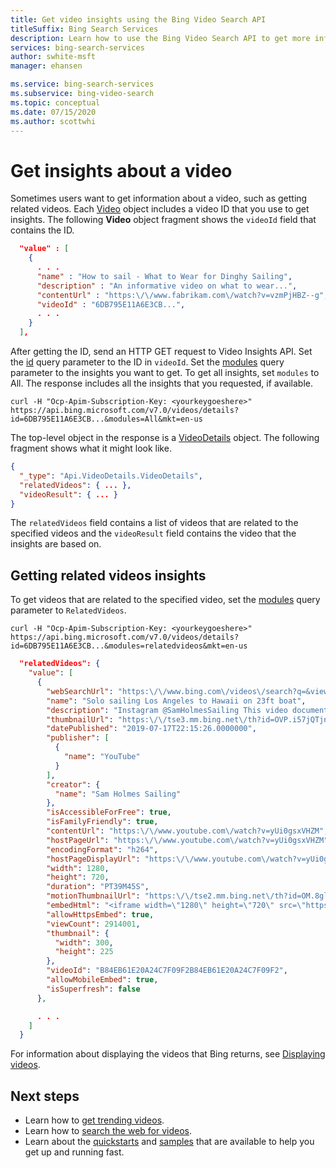 ```yaml
---
title: Get video insights using the Bing Video Search API
titleSuffix: Bing Search Services
description: Learn how to use the Bing Video Search API to get more information about videos, such as related videos.
services: bing-search-services
author: swhite-msft
manager: ehansen

ms.service: bing-search-services
ms.subservice: bing-video-search
ms.topic: conceptual
ms.date: 07/15/2020
ms.author: scottwhi
---
```


# Get insights about a video

Sometimes users want to get information about a video, such as getting related videos. Each [Video](../reference/response-objects.md#video) object includes a video ID that you use to get insights. The following **Video** object fragment shows the `videoId` field that contains the ID.

```json
  "value" : [
    {
      . . .
      "name" : "How to sail - What to Wear for Dinghy Sailing",
      "description" : "An informative video on what to wear...",
      "contentUrl" : "https:\/\/www.fabrikam.com\/watch?v=vzmPjHBZ--g",
      "videoId" : "6DB795E11A6E3CB...",
      . . .
    }
  ],
```

After getting the ID, send an HTTP GET request to Video Insights API. Set the [id](../reference/query-parameters.md#id) query parameter to the ID in `videoId`. Set the [modules](../reference/query-parameters.md#modulesrequested) query parameter to the insights you want to get. To get all insights, set `modules` to All. The response includes all the insights that you requested, if available.

```curl
curl -H "Ocp-Apim-Subscription-Key: <yourkeygoeshere>" https://api.bing.microsoft.com/v7.0/videos/details?id=6DB795E11A6E3CB...&modules=All&mkt=en-us  
```

The top-level object in the response is a [VideoDetails](../reference/response-objects.md#videodetails) object. The following fragment shows what it might look like.

```json
{
  "_type": "Api.VideoDetails.VideoDetails",
  "relatedVideos": { ... },
  "videoResult": { ... }
}
```

The `relatedVideos` field contains a list of videos that are related to the specified videos and the `videoResult` field contains the video that the insights are based on.


## Getting related videos insights  

To get videos that are related to the specified video, set the [modules](../reference/query-parameters.md#modulesrequested) query parameter to `RelatedVideos`.
  
```curl
curl -H "Ocp-Apim-Subscription-Key: <yourkeygoeshere>" https://api.bing.microsoft.com/v7.0/videos/details?id=6DB795E11A6E3CB...&modules=relatedvideos&mkt=en-us  
```

```json
  "relatedVideos": {
    "value": [
      {
        "webSearchUrl": "https:\/\/www.bing.com\/videos\/search?q=&view=detail&mid=B84EB61E20A24C7F09F2B84EB61E20A24C7F09F2",
        "name": "Solo sailing Los Angeles to Hawaii on 23ft boat",
        "description": "Instagram @SamHolmesSailing This video documents the 27 days alone at sea aboard my small 23ft sailing yacht. I sailed 2100 nautical miles from Los Angeles California to Hilo Hawai’i. This was my first big ocean crossing. The boat was a Ranger 23. If you’re interested in contributing to the next adventure, links for patreon, paypal and ...",
        "thumbnailUrl": "https:\/\/tse3.mm.bing.net\/th?id=OVP.i57jQTjnUvZDfgjYJzjDegEsDh&pid=Api",
        "datePublished": "2019-07-17T22:15:26.0000000",
        "publisher": [
          {
            "name": "YouTube"
          }
        ],
        "creator": {
          "name": "Sam Holmes Sailing"
        },
        "isAccessibleForFree": true,
        "isFamilyFriendly": true,
        "contentUrl": "https:\/\/www.youtube.com\/watch?v=yUi0gsxVHZM",
        "hostPageUrl": "https:\/\/www.youtube.com\/watch?v=yUi0gsxVHZM",
        "encodingFormat": "h264",
        "hostPageDisplayUrl": "https:\/\/www.youtube.com\/watch?v=yUi0gsxVHZM",
        "width": 1280,
        "height": 720,
        "duration": "PT39M45S",
        "motionThumbnailUrl": "https:\/\/tse2.mm.bing.net\/th?id=OM.8gl_TKIgHrZOuA_1592594362&pid=Api",
        "embedHtml": "<iframe width=\"1280\" height=\"720\" src=\"https:\/\/www.youtube.com\/embed\/yUi0gsxVHZM?autoplay=1\" frameborder=\"0\" allowfullscreen><\/iframe>",
        "allowHttpsEmbed": true,
        "viewCount": 2914001,
        "thumbnail": {
          "width": 300,
          "height": 225
        },
        "videoId": "B84EB61E20A24C7F09F2B84EB61E20A24C7F09F2",
        "allowMobileEmbed": true,
        "isSuperfresh": false
      },

      . . .
    ]
  }
```

For information about displaying the videos that Bing returns, see [Displaying videos](search-response.md#displaying-videos).


## Next steps

- Learn how to [get trending videos](trending-videos.md).
- Learn how to [search the web for videos](get-videos.md).
- Learn about the [quickstarts](../quickstarts/quickstarts.md) and [samples](../samples.md) that are available to help you get up and running fast.

